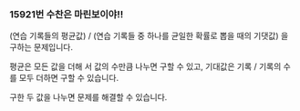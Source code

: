 ### 15921번 수찬은 마린보이야!!

(연습 기록들의 평균값) / (연습 기록들 중 하나를 균일한 확률로 뽑을 때의 기댓값) 을 구하는 문제입니다.

평균은 모든 값을 더해 서 값의 수만큼 나누면 구할 수 있고, 기대값은 기록 / 기록의 수를 모두 더하면 구할 수 있습니다.

구한 두 값을 나누면 문제를 해결할 수 있습니다.